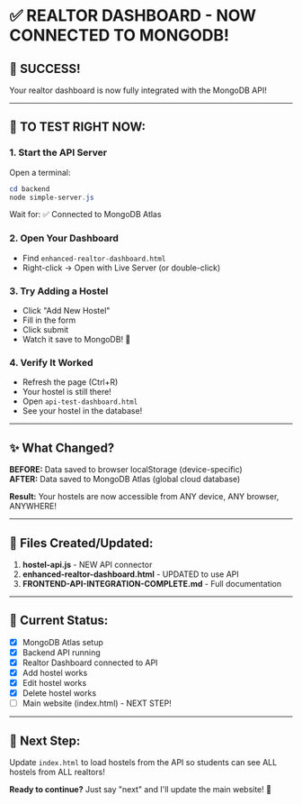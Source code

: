 # ✅ REALTOR DASHBOARD - NOW CONNECTED TO MONGODB!

## 🎉 SUCCESS!

Your realtor dashboard is now fully integrated with the MongoDB API!

---

## 🚀 TO TEST RIGHT NOW:

### 1. Start the API Server

Open a terminal:
```powershell
cd backend
node simple-server.js
```

Wait for: ✅ Connected to MongoDB Atlas

### 2. Open Your Dashboard

- Find `enhanced-realtor-dashboard.html`
- Right-click → Open with Live Server (or double-click)

### 3. Try Adding a Hostel

- Click "Add New Hostel"
- Fill in the form
- Click submit
- Watch it save to MongoDB! 🎉

### 4. Verify It Worked

- Refresh the page (Ctrl+R)
- Your hostel is still there!
- Open `api-test-dashboard.html`
- See your hostel in the database!

---

## ✨ What Changed?

**BEFORE:** Data saved to browser localStorage (device-specific)  
**AFTER:** Data saved to MongoDB Atlas (global cloud database)

**Result:** Your hostels are now accessible from ANY device, ANY browser, ANYWHERE!

---

## 📁 Files Created/Updated:

1. **hostel-api.js** - NEW API connector
2. **enhanced-realtor-dashboard.html** - UPDATED to use API
3. **FRONTEND-API-INTEGRATION-COMPLETE.md** - Full documentation

---

## 🎯 Current Status:

- [x] MongoDB Atlas setup
- [x] Backend API running
- [x] Realtor Dashboard connected to API
- [x] Add hostel works
- [x] Edit hostel works  
- [x] Delete hostel works
- [ ] Main website (index.html) - NEXT STEP!

---

## 🔄 Next Step:

Update `index.html` to load hostels from the API so students can see ALL hostels from ALL realtors!

**Ready to continue?** Just say "next" and I'll update the main website! 🚀

